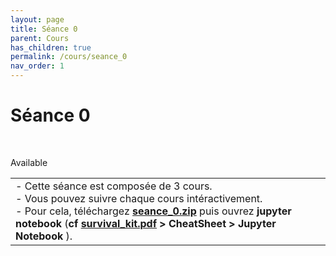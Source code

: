 ```yaml
---
layout: page
title: Séance 0
parent: Cours
has_children: true
permalink: /cours/seance_0
nav_order: 1
---
```


<link rel="stylesheet" href="/css/placement-label.css">   
<link rel="shortcut icon" href="https://new-leaves.github.io/img/favicon/favicon.ico">

<div id="containerIntro">
<h1>Séance 0</h1> &nbsp; <p class="label label-green">Available</p>   
</div>

<table><tr><td>
<i>-</i>&nbsp;Cette séance est composée de 3 cours. <br>
<i>-</i>&nbsp;Vous pouvez suivre chaque cours intéractivement.<br>
<i>-</i>&nbsp;Pour cela, téléchargez <a href="/docs/seance_0.zip"><b>seance_0.zip</b></a> puis ouvrez <b>jupyter notebook</b> (<b>cf <a href="/docs/survival_kit.pdf" target="_blank"> survival_kit.pdf</a> > CheatSheet > Jupyter Notebook </b>).
</td></tr></table>